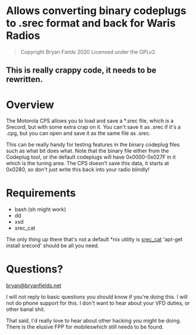 
# Allows converting binary codeplugs to .srec format and back for Waris Radios

> Copyright Bryan Fields 2020
> Licensed under the GPLv2.

## This is really crappy code, it needs to be rewritten.  

# Overview

The Motorola CPS allows you to load and save a *.srec file, which is
a Srecord, but with some extra crap on it.  You can't save it as .srec
if it's a .cpg, but you can open and save it as the same file as .srec.

This can be really handy for testing features in the binary codeplug files
such as what bit does what.  Note that the binary file either from the 
Codeplug tool, or the default codeplugs will have 0x0000-0x027F in it which
is the tuning area.  The CPS doesn't save this data, it starts at 0x0280, 
so don't just write this back into your radio blindly!

# Requirements 

* bash (sh might work)
* dd 
* xxd
* srec_cat
 
The only thing up there that's not a default *nix utility is [srec_cat](http://srecord.sourceforge.net/)
'apt-get install srecord' should be all you need.

# Questions?
bryan@bryanfields.net

I will not reply to basic questions you should know if you're doing this.  I will not do phone support for this.
I don't want to hear about your VFD duties, or other banal shit.  

That said, I'd really love to hear about other hacking you might be doing.  There is the elusive FPP for mobileswhich still needs to be found.  

